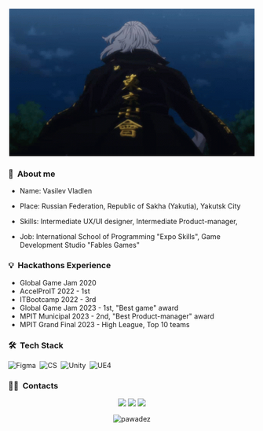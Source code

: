</p>
<p align="center">
  <img src="tenor.gif" height="300" width="500">
</p>

### 🌱 &nbsp;About me

- Name:
  Vasilev Vladlen
  
- Place:
  Russian Federation, Republic of Sakha (Yakutia), Yakutsk City
- Skills:
  Intermediate UX/UI designer,
  Intermediate Product-manager,

- Job:
  International School of Programming "Expo Skills",
  Game Development Studio "Fables Games"
  
### 💡 &nbsp;Hackathons Experience
- Global Game Jam 2020
- AccelProIT 2022 - 1st
- ITBootcamp 2022 - 3rd
- Global Game Jam 2023 - 1st, "Best game" award
- MPIT Municipal 2023 - 2nd, "Best Product-manager" award
- MPIT Grand Final 2023 - High League, Top 10 teams

### 🛠 &nbsp;Tech Stack
![Figma](https://img.shields.io/badge/-Figma-05122A?style=flat&logo=figma&logoColor=white)&nbsp;
![CS](https://img.shields.io/badge/-CSharp-05122A?style=flat&logo=csharp&logoColor=white)&nbsp;
![Unity](https://img.shields.io/badge/-Unity-05122A?style=flat&logo=unity&logoColor=white)&nbsp;
![UE4](https://img.shields.io/badge/-UnrealEngine-05122A?style=flat&logo=ue&logoColor=white)&nbsp;

### 🤝🏻 &nbsp;Contacts

<p align="center">
<a href="https://vk.com/pawade"><img src="https://img.shields.io/badge/-@vladleach-1877F2?style=flat&logo=vk"/></a>
<a href="https://t.me/pawadez"><img src="https://img.shields.io/badge/-@pawadez-1877F2?style=flat&logo=telegram"/></a>
<a href="https://mail.google.com/mail/u/0/#inbox?compose=new"><img src="https://img.shields.io/badge/-ckr.naikax@gmail.com-1877F2?style=flat&logo=gmail"/></a>
</p>

<p align="center"> <img src="https://github-readme-stats.vercel.app/api?username=pawadez&show_icons=true&theme=great-gatsby" alt="pawadez" />
